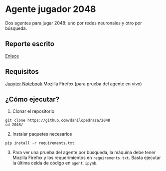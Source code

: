 # Agente jugador 2048

Dos agentes para jugar 2048: uno por redes neuronales y otro por búsqueda.

## Reporte escrito

[Enlace](https://drive.google.com/file/d/1DpzeHh1ZppcuF1cikAvicy4wOL5b7JQf/view?usp=sharing&authuser=1)

## Requisitos

[Jupyter Notebook](https://jupyter.org/install)
Mozilla Firefox (para prueba del agente en vivo)

## ¿Cómo ejecutar?

1. Clonar el repositorio
```
git clone https://github.com/danilopedraza/2048
cd 2048/
```
2. Instalar paquetes necesarios
```
pip install -r requirements.txt
```
3. Para ver una prueba del agente por búsqueda, la máquina debe tener Mozilla Firefox y los requerimientos en `requirements.txt`.
Basta ejecutar la última celda de código en `agent.ipynb`.
